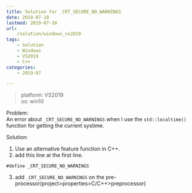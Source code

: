 ```yaml
---
title: Solution for _CRT_SECURE_NO_WARNINGS 
date: 2019-07-10
lastmod: 2019-07-10 
url:
    /solution/windows_vs2019
tags:
    - Solution  
    - Windows
    - VS2019
    - C++
categories:
    - 2019-07

---
```


> platform: VS2019	
> os: win10

Problem:   
An error about `_CRT_SECURE_NO_WARNINGS` when I use the `std::localtime()` function for getting the current systime.

Solution:   
1. Use an alternative feature function in C++.	
2. add this line at the first line.	
```
#define _CRT_SECURE_NO_WARNINGS
```
3. add `_CRT_SECURE_NO_WARNINGS` on the pre-processor(project>properties>C/C++>preprocessor)

